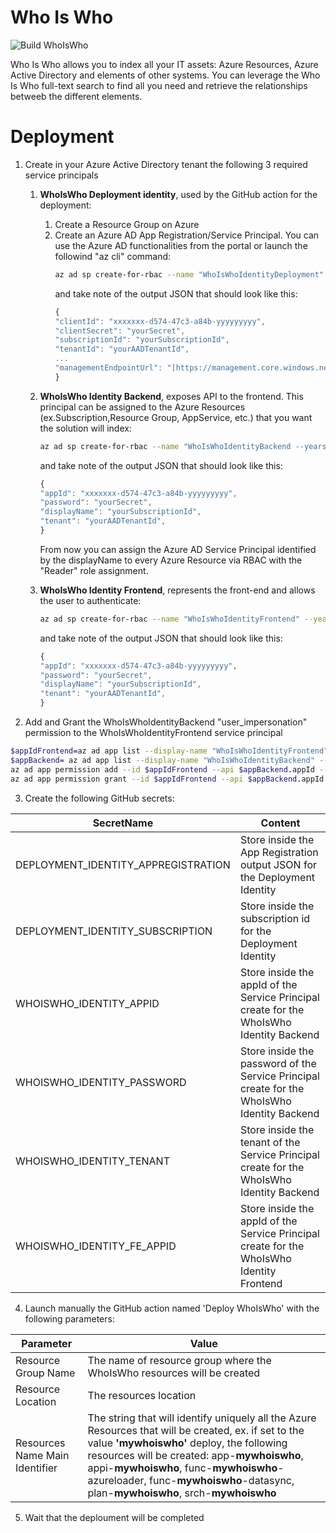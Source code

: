 # Who Is Who
![Build WhoIsWho](https://github.com/nicolgit/whoiswho/workflows/Build%20WhoIsWho/badge.svg)

Who Is Who allows you to index all your IT assets: Azure Resources, Azure Active Directory and elements of other systems.
You can leverage the Who Is Who full-text search to find all you need and retrieve the relationships betweeb the different elements.

# Deployment

 1. Create in your Azure Active Directory tenant the following 3 required service principals
	 1. **WhoIsWho Deployment identity**, used by the GitHub action for the deployment:	 
		 1. Create a Resource Group on Azure
	    2. Create an Azure AD App Registration/Service Principal. You can use the Azure AD functionalities from the portal or launch the followind "az cli" command:
			``` bash
			az ad sp create-for-rbac --name "WhoIsWhoIdentityDeployment" --role contributor --scopes /subscriptions/{subscriptionID}/resourceGroups/{resourceGroupName} --sdk-auth
			```
			 and take note of the output JSON that should look like this:
			``` javascript
			{
			"clientId": "xxxxxxx-d574-47c3-a84b-yyyyyyyyy",
			"clientSecret": "yourSecret",
			"subscriptionId": "yourSubscriptionId",
			"tenantId": "yourAADTenantId",
			...
			"managementEndpointUrl": "[https://management.core.windows.net/](https://management.core.windows.net/)"
			}
			```
	 
	 2. **WhoIsWho Identity Backend**, exposes API to the frontend. This principal can be assigned to the Azure Resources (ex.Subscription,Resource Group, AppService, etc.) that you want the solution will index:
		``` bash
		az ad sp create-for-rbac --name "WhoIsWhoIdentityBackend --years {numberOfTheYearOfExpirationForGeneratedPassword} --skip-assignment
		``` 
		and take note of the output JSON that should look like this:
		``` javascript
		{
		"appId": "xxxxxxx-d574-47c3-a84b-yyyyyyyyy",
		"password": "yourSecret",
		"displayName": "yourSubscriptionId",
		"tenant": "yourAADTenantId",
		}
		``` 
		From now you can assign the Azure AD Service Principal identified by the displayName to every Azure Resource via RBAC with the "Reader" role assignment. 
	 3. **WhoIsWho Identity Frontend**, represents the front-end and allows the user to authenticate:
		``` bash
		az ad sp create-for-rbac --name "WhoIsWhoIdentityFrontend" --years {numberOfTheYearOfExpirationForGeneratedPassword} --skip-assignment
		``` 
		and take note of the output JSON that should look like this:
		``` javascript
		{
		"appId": "xxxxxxx-d574-47c3-a84b-yyyyyyyyy",
		"password": "yourSecret",
		"displayName": "yourSubscriptionId",
		"tenant": "yourAADTenantId",
		}
		``` 
2. Add and Grant the WhoIsWhoIdentityBackend "user_impersonation" permission to the WhoIsWhoIdentityFrontend service principal
``` bash
$appIdFrontend=az ad app list --display-name "WhoIsWhoIdentityFrontend" --query "[0].appId"
$appBackend= az ad app list --display-name "WhoIsWhoIdentityBackend" --query "{appId:[0].appId,permissionId:[0].oauth2Permissions[?value=='user_impersonation'] | [0].id}" | ConvertFrom-Json
az ad app permission add --id $appIdFrontend --api $appBackend.appId --api-permissions "$(${appBackend}.permissionId)=Scope"
az ad app permission grant --id $appIdFrontend --api $appBackend.appId
``` 

3. Create the following GitHub secrets:

| SecretName| Content |
| --- | --- |
| DEPLOYMENT_IDENTITY_APPREGISTRATION | Store inside the App Registration output JSON for the Deployment Identity |
| DEPLOYMENT_IDENTITY_SUBSCRIPTION | Store inside the subscription id for the Deployment Identity |
| WHOISWHO_IDENTITY_APPID | Store inside the appId of the Service Principal create for the WhoIsWho Identity Backend |
| WHOISWHO_IDENTITY_PASSWORD | Store inside the password of the Service Principal create for the WhoIsWho Identity Backend |
| WHOISWHO_IDENTITY_TENANT |  Store inside the tenant of the Service Principal create for the WhoIsWho Identity Backend |
| WHOISWHO_IDENTITY_FE_APPID | Store inside the appId of the Service Principal create for the WhoIsWho Identity Frontend |

4. Launch manually the GitHub action named 'Deploy WhoIsWho' with the following parameters:

|                            Parameter                                      | Value |
| --- | --- |
| Resource Group Name | The name of resource group where the WhoIsWho resources will be created|
| Resource Location | The resources location |
| Resources Name Main Identifier | The string that will identify uniquely all the Azure Resources that will be created, ex. if set to the value **'mywhoiswho'** deploy, the following resources will be created: app-**mywhoiswho**, appi-**mywhoiswho**, func-**mywhoiswho**-azureloader, func-**mywhoiswho**-datasync, plan-**mywhoiswho**, srch-**mywhoiswho**|

5. Wait that the deploument will be completed

